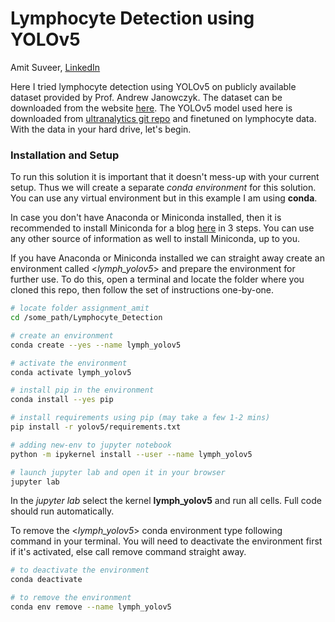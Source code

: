 # Lymphocyte Detection using YOLOv5
 Amit Suveer, [LinkedIn](https://www.linkedin.com/in/amitsuveer)

Here I tried lymphocyte detection using YOLOv5 on publicly available dataset provided by Prof. Andrew Janowczyk. The dataset can be downloaded from the website [here](http://www.andrewjanowczyk.com/deep-learning/). The YOLOv5 model used here is downloaded from [ultranalytics git repo](https://github.com/ultralytics/yolov5) and finetuned on lymphocyte data. With the data in your hard drive, let's begin. 

### Installation and Setup

To run this solution it is important that it doesn't mess-up with your current setup. Thus we will create a separate _conda environment_ for this solution. You can use any virtual environment but in this example I am using **conda**. 

In case you don't have Anaconda or Miniconda installed, then it is recommended to install Miniconda for a blog [here](https://varhowto.com/install-miniconda-ubuntu-20-04/) in 3 steps. You can use any other source of information as well to install Miniconda, up to you. 

If you have Anaconda or Miniconda installed we can straight away create an environment called <_lymph_yolov5_> and prepare the environment for further use. To do this, open a terminal and locate the folder where you cloned this repo, then follow the set of instructions one-by-one.

```bash
# locate folder assignment_amit
cd /some_path/Lymphocyte_Detection

# create an environment
conda create --yes --name lymph_yolov5

# activate the environment
conda activate lymph_yolov5

# install pip in the environment
conda install --yes pip

# install requirements using pip (may take a few 1-2 mins)
pip install -r yolov5/requirements.txt

# adding new-env to jupyter notebook
python -m ipykernel install --user --name lymph_yolov5

# launch jupyter lab and open it in your browser
jupyter lab
```

In the _jupyter lab_ select the kernel **lymph_yolov5** and run all cells. Full code should run automatically.


To remove the <_lymph_yolov5_> conda environment type following command in your terminal. You will need to deactivate the environment first if it's activated, else call remove command straight away.

```bash
# to deactivate the environment
conda deactivate

# to remove the environment
conda env remove --name lymph_yolov5
```
